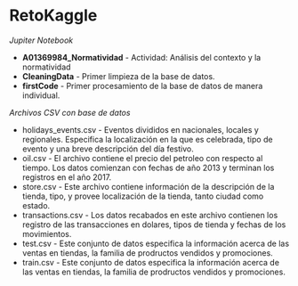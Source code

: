 # RetoKaggle
 
 *Jupiter Notebook*
 
 * **A01369984_Normatividad** - Actividad: Análisis del contexto y la normatividad
 * **CleaningData** - Primer limpieza de la base de datos.
 * **firstCode** - Primer procesamiento de la base de datos de manera individual.
 
*Archivos CSV con base de datos*

* holidays_events.csv - Eventos divididos en nacionales, locales y regionales. Especifica la localización en la que es celebrada, tipo de evento y una breve descripción del día festivo.
* oil.csv - El archivo contiene el precio del petroleo con respecto al tiempo. Los datos comienzan con fechas de año 2013 y terminan los registros en el año 2017.
* store.csv - Este archivo contiene información de la descripción de la tienda, tipo, y provee localización de la tienda, tanto ciudad como estado.
* transactions.csv - Los datos recabados en este archivo contienen los registro de las transacciones en dolares, tipos de tienda y fechas de los movimientos.
* test.csv - Este conjunto de datos especifica la información acerca de las ventas en tiendas, la familia de prodructos vendidos y promociones.
* train.csv - Este conjunto de datos especifica la información acerca de las ventas en tiendas, la familia de prodructos vendidos y promociones.

